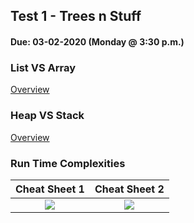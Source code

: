 ## Test 1 - Trees n Stuff
#### Due:  03-02-2020 (Monday @ 3:30 p.m.)

### List VS Array

[Overview](../../Resources/07-ListVArray/README.md)

### Heap VS Stack

[Overview](../../Resources/08-StackVHeap/README.md)

### Run Time Complexities



|  Cheat Sheet 1 | Cheat Sheet 2 |
|:---------:|:---------------:|
| [<img src="https://cs.msutexas.edu/~griffin/zcloud/zcloud-files/bigoh_cheet_sheet_2020_thumb.png">](https://cs.msutexas.edu/~griffin/zcloud/zcloud-files/bigoh_cheet_sheet_2020.png) | [<img src="https://cs.msutexas.edu/~griffin/zcloud/zcloud-files/bigoh_cheet_sheet_2_2020_thumb.png">](https://cs.msutexas.edu/~griffin/zcloud/zcloud-files/bigoh_cheet_sheet_2_2020.png)

